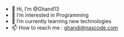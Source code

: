 - 👋 Hi, I’m @Ghand13
- 👀 I’m interested in Programming
- 🌱 I’m currently learning new technologies
- 📫 How to reach me : ghandi@nascode.com

<!---
Ghand13/Ghand13 is a ✨ special ✨ repository because its `README.md` (this file) appears on your GitHub profile.
You can click the Preview link to take a look at your changes.
--->
